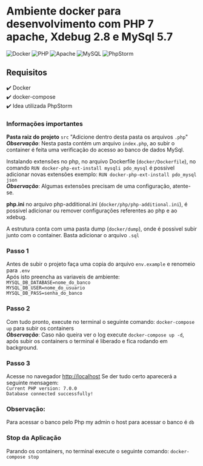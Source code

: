 # Ambiente docker para desenvolvimento com PHP 7 apache, Xdebug 2.8 e MySql 5.7

![Docker](https://img.shields.io/badge/Docker-2CA5E0?style=for-the-badge&logo=docker&logoColor=white)
![PHP](https://img.shields.io/badge/php-%23777BB4.svg?style=for-the-badge&logo=php&logoColor=white)
![Apache](https://img.shields.io/badge/apache-%23D42029.svg?style=for-the-badge&logo=apache&logoColor=white)
![MySQL](https://img.shields.io/badge/MySQL-00000F?style=for-the-badge&logo=mysql&logoColor=white)
![PhpStorm](https://img.shields.io/badge/phpstorm-143?style=for-the-badge&logo=phpstorm&logoColor=black&color=black&labelColor=darkorchid)

## Requisitos
✔️ Docker  
✔️ docker-compose  
✔️ Idea utilizada PhpStorm  

### Informações importantes
**Pasta raiz do projeto** `src` "Adicione dentro desta pasta os arquivos `.php`"  
**_Observação_**: Nesta pasta contém um arquivo `index.php`, ao subir o container é feita uma verificação do acesso ao banco de dados MySql.  

Instalando extensões no php, no arquivo Dockerfile (`docker/Dockerfile`), no comando `RUN docker-php-ext-install mysqli pdo_mysql` é possivel adicionar novas extensões exemplo: `RUN docker-php-ext-install pdo_mysql json`  
**_Observação_**: Algumas extensões precisam de uma configuração, atente-se.

**php.ini** no arquivo php-additional.ini (`docker/php/php-additional.ini`), é possivel adicionar ou remover configurações referentes ao php e ao xdebug.

A estrutura conta com uma pasta dump (`docker/dump`), onde é possivel subir junto com o container. Basta adicionar o arquivo `.sql`

### Passo 1
Antes de subir o projeto faça uma copia do arquivo `env.example` e renomeio para `.env`  
Após isto preencha as variaveis de ambiente:  
`MYSQL_DB_DATABASE=nome_do_banco`  
`MYSQL_DB_USER=nome_do_usuario`  
`MYSQL_DB_PASS=senha_do_banco`

### Passo 2
Com tudo pronto, execute no terminal o seguinte comando: `docker-compose up` para subir os containers  
**_Observação_**: Caso não queira ver o log execute `docker-compose up -d`, após subir os containers o terminal é liberado e fica rodando em background.

### Passo 3
Acesse no navegador [http://localhost](http://localhost)
Se der tudo certo aparecerá a seguinte mensagem:  
`Current PHP version: 7.0.0`  
`Database connected successfully!`

### Observação:
Para acessar o banco pelo Php my admin o host para acessar o banco é `db`

### Stop da Aplicação
Parando os containers, no terminal execute o seguinte comando: `docker-compose stop`
